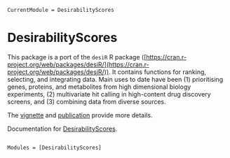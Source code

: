 ```@meta
CurrentModule = DesirabilityScores
```

# DesirabilityScores

This package is a port of the `desiR` R package ([https://cran.r-project.org/web/packages/desiR/](https://cran.r-project.org/web/packages/desiR/)). It contains functions for ranking, selecting, and integrating data. Main uses to date have been (1) prioritising genes, proteins, and metabolites from high dimensional biology experiments, (2) multivariate hit calling in high-content drug discovery screens, and (3) combining data from diverse sources.

The [vignette](https://cran.r-project.org/web/packages/desiR/vignettes/Gene_ranking.pdf) and [publication](https://peerj.com/articles/1444/) provide more details.


Documentation for [DesirabilityScores](https://github.com/stanlazic/DesirabilityScores.jl).

```@index
```

```@autodocs
Modules = [DesirabilityScores]
```
